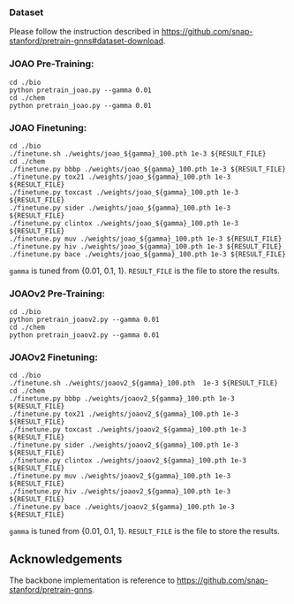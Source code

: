 ### Dataset
Please follow the instruction described in https://github.com/snap-stanford/pretrain-gnns#dataset-download.


### JOAO Pre-Training: ###

```
cd ./bio
python pretrain_joao.py --gamma 0.01
cd ./chem
python pretrain_joao.py --gamma 0.01
```


### JOAO Finetuning: ###

```
cd ./bio
./finetune.sh ./weights/joao_${gamma}_100.pth 1e-3 ${RESULT_FILE}
cd ./chem
./finetune.py bbbp ./weights/joao_${gamma}_100.pth 1e-3 ${RESULT_FILE}
./finetune.py tox21 ./weights/joao_${gamma}_100.pth 1e-3 ${RESULT_FILE}
./finetune.py toxcast ./weights/joao_${gamma}_100.pth 1e-3 ${RESULT_FILE}
./finetune.py sider ./weights/joao_${gamma}_100.pth 1e-3 ${RESULT_FILE}
./finetune.py clintox ./weights/joao_${gamma}_100.pth 1e-3 ${RESULT_FILE}
./finetune.py muv ./weights/joao_${gamma}_100.pth 1e-3 ${RESULT_FILE}
./finetune.py hiv ./weights/joao_${gamma}_100.pth 1e-3 ${RESULT_FILE}
./finetune.py bace ./weights/joao_${gamma}_100.pth 1e-3 ${RESULT_FILE}
```

```gamma``` is tuned from {0.01, 0.1, 1}. ```RESULT_FILE``` is the file to store the results.


### JOAOv2 Pre-Training: ###

```
cd ./bio
python pretrain_joaov2.py --gamma 0.01
cd ./chem
python pretrain_joaov2.py --gamma 0.01
```


### JOAOv2 Finetuning: ###

```
cd ./bio
./finetune.sh ./weights/joaov2_${gamma}_100.pth  1e-3 ${RESULT_FILE}
cd ./chem
./finetune.py bbbp ./weights/joaov2_${gamma}_100.pth 1e-3 ${RESULT_FILE}
./finetune.py tox21 ./weights/joaov2_${gamma}_100.pth 1e-3 ${RESULT_FILE}
./finetune.py toxcast ./weights/joaov2_${gamma}_100.pth 1e-3 ${RESULT_FILE}
./finetune.py sider ./weights/joaov2_${gamma}_100.pth 1e-3 ${RESULT_FILE}
./finetune.py clintox ./weights/joaov2_${gamma}_100.pth 1e-3 ${RESULT_FILE}
./finetune.py muv ./weights/joaov2_${gamma}_100.pth 1e-3 ${RESULT_FILE}
./finetune.py hiv ./weights/joaov2_${gamma}_100.pth 1e-3 ${RESULT_FILE}
./finetune.py bace ./weights/joaov2_${gamma}_100.pth 1e-3 ${RESULT_FILE}
```

```gamma``` is tuned from {0.01, 0.1, 1}. ```RESULT_FILE``` is the file to store the results.


## Acknowledgements

The backbone implementation is reference to https://github.com/snap-stanford/pretrain-gnns.
